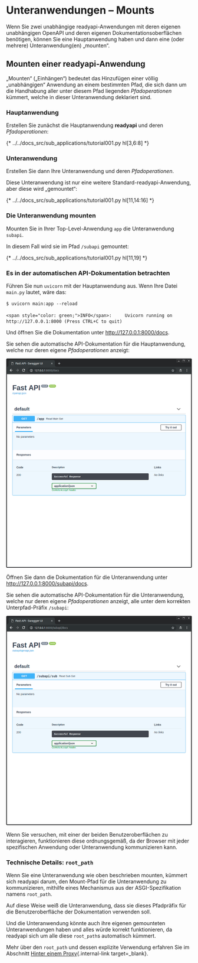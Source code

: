 # Unteranwendungen – Mounts

Wenn Sie zwei unabhängige readyapi-Anwendungen mit deren eigenen unabhängigen OpenAPI und deren eigenen Dokumentationsoberflächen benötigen, können Sie eine Hauptanwendung haben und dann eine (oder mehrere) Unteranwendung(en) „mounten“.

## Mounten einer **readyapi**-Anwendung

„Mounten“ („Einhängen“) bedeutet das Hinzufügen einer völlig „unabhängigen“ Anwendung an einem bestimmten Pfad, die sich dann um die Handhabung aller unter diesem Pfad liegenden _Pfadoperationen_ kümmert, welche in dieser Unteranwendung deklariert sind.

### Hauptanwendung

Erstellen Sie zunächst die Hauptanwendung **readyapi** und deren *Pfadoperationen*:

{* ../../docs_src/sub_applications/tutorial001.py hl[3,6:8] *}

### Unteranwendung

Erstellen Sie dann Ihre Unteranwendung und deren *Pfadoperationen*.

Diese Unteranwendung ist nur eine weitere Standard-readyapi-Anwendung, aber diese wird „gemountet“:

{* ../../docs_src/sub_applications/tutorial001.py hl[11,14:16] *}

### Die Unteranwendung mounten

Mounten Sie in Ihrer Top-Level-Anwendung `app` die Unteranwendung `subapi`.

In diesem Fall wird sie im Pfad `/subapi` gemountet:

{* ../../docs_src/sub_applications/tutorial001.py hl[11,19] *}

### Es in der automatischen API-Dokumentation betrachten

Führen Sie nun `uvicorn` mit der Hauptanwendung aus. Wenn Ihre Datei `main.py` lautet, wäre das:

<div class="termy">

```console
$ uvicorn main:app --reload

<span style="color: green;">INFO</span>:     Uvicorn running on http://127.0.0.1:8000 (Press CTRL+C to quit)
```

</div>

Und öffnen Sie die Dokumentation unter <a href="http://127.0.0.1:8000/docs" class="external-link" target="_blank">http://127.0.0.1:8000/docs</a>.

Sie sehen die automatische API-Dokumentation für die Hauptanwendung, welche nur deren eigene _Pfadoperationen_ anzeigt:

<img src="/img/tutorial/sub-applications/image01.png">

Öffnen Sie dann die Dokumentation für die Unteranwendung unter <a href="http://127.0.0.1:8000/subapi/docs" class="external-link" target="_blank">http://127.0.0.1:8000/subapi/docs</a>.

Sie sehen die automatische API-Dokumentation für die Unteranwendung, welche nur deren eigene _Pfadoperationen_ anzeigt, alle unter dem korrekten Unterpfad-Präfix `/subapi`:

<img src="/img/tutorial/sub-applications/image02.png">

Wenn Sie versuchen, mit einer der beiden Benutzeroberflächen zu interagieren, funktionieren diese ordnungsgemäß, da der Browser mit jeder spezifischen Anwendung oder Unteranwendung kommunizieren kann.

### Technische Details: `root_path`

Wenn Sie eine Unteranwendung wie oben beschrieben mounten, kümmert sich readyapi darum, den Mount-Pfad für die Unteranwendung zu kommunizieren, mithilfe eines Mechanismus aus der ASGI-Spezifikation namens `root_path`.

Auf diese Weise weiß die Unteranwendung, dass sie dieses Pfadpräfix für die Benutzeroberfläche der Dokumentation verwenden soll.

Und die Unteranwendung könnte auch ihre eigenen gemounteten Unteranwendungen haben und alles würde korrekt funktionieren, da readyapi sich um alle diese `root_path`s automatisch kümmert.

Mehr über den `root_path` und dessen explizite Verwendung erfahren Sie im Abschnitt [Hinter einem Proxy](behind-a-proxy.md){.internal-link target=_blank}.
